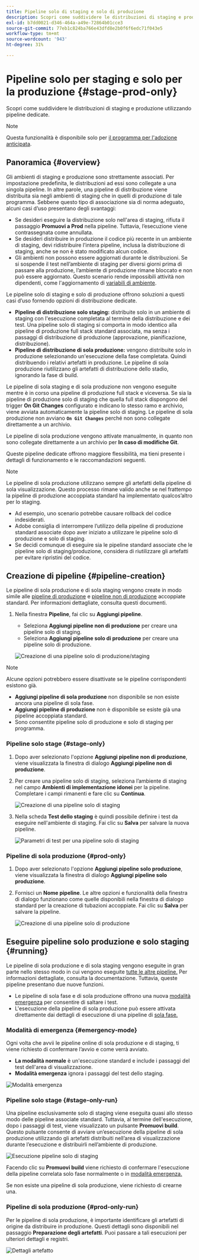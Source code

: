 ```yaml
---
title: Pipeline solo di staging e solo di produzione
description: Scopri come suddividere le distribuzioni di staging e produzione utilizzando pipeline dedicate.
exl-id: b7dd0021-d346-464a-a49e-72864b01cce3
source-git-commit: 77eb1c824ba766e43dfd8e2b0f6f6edc71f043e5
workflow-type: tm+mt
source-wordcount: '943'
ht-degree: 31%

---
```


# Pipeline solo per staging e solo per la produzione {#stage-prod-only}

Scopri come suddividere le distribuzioni di staging e produzione utilizzando pipeline dedicate.

>[!NOTE]
>
>Questa funzionalità è disponibile solo per [il programma per l&#39;adozione anticipata](/help/release-notes/current.md#early-adoption).

## Panoramica {#overview}

Gli ambienti di staging e produzione sono strettamente associati. Per impostazione predefinita, le distribuzioni ad essi sono collegate a una singola pipeline. In altre parole, una pipeline di distribuzione viene distribuita sia negli ambienti di staging che in quelli di produzione di tale programma. Sebbene questo tipo di associazione sia di norma adeguato, alcuni casi d’uso presentano degli svantaggi:

* Se desideri eseguire la distribuzione solo nell&#39;area di staging, rifiuta il passaggio **Promuovi a Prod** nella pipeline. Tuttavia, l’esecuzione viene contrassegnata come annullata.
* Se desideri distribuire in produzione il codice più recente in un ambiente di staging, devi ridistribuire l’intera pipeline, inclusa la distribuzione di staging, anche se non è stato modificato alcun codice.
* Gli ambienti non possono essere aggiornati durante le distribuzioni. Se si sospende il test nell’ambiente di staging per diversi giorni prima di passare alla produzione, l’ambiente di produzione rimane bloccato e non può essere aggiornato. Questo scenario rende impossibili attività non dipendenti, come l&#39;aggiornamento di [variabili di ambiente](/help/getting-started/build-environment.md#environment-variables).

Le pipeline solo di staging e solo di produzione offrono soluzioni a questi casi d’uso fornendo opzioni di distribuzione dedicate.

* **Pipeline di distribuzione solo staging:** distribuite solo in un ambiente di staging con l&#39;esecuzione completata al termine della distribuzione e dei test. Una pipeline solo di staging si comporta in modo identico alla pipeline di produzione full stack standard associata, ma senza i passaggi di distribuzione di produzione (approvazione, pianificazione, distribuzione).
* **Pipeline di distribuzione di sola produzione:** vengono distribuite solo in produzione selezionando un&#39;esecuzione della fase completata. Quindi distribuendo i relativi artefatti in produzione. Le pipeline di sola produzione riutilizzano gli artefatti di distribuzione dello stadio, ignorando la fase di build.

Le pipeline di sola staging e di sola produzione non vengono eseguite mentre è in corso una pipeline di produzione full stack e viceversa. Se sia la pipeline di produzione solo di staging che quella full stack dispongono del trigger **On Git Changes** configurato e indicano lo stesso ramo e archivio, viene avviata automaticamente la pipeline solo di staging. Le pipeline di sola produzione non avviano **`On Git Changes`** perché non sono collegate direttamente a un archivio.

Le pipeline di sola produzione vengono attivate manualmente, in quanto non sono collegate direttamente a un archivio per **In caso di modifiche Git**.

Queste pipeline dedicate offrono maggiore flessibilità, ma tieni presente i dettagli di funzionamento e le raccomandazioni seguenti.

>[!NOTE]
>
>Le pipeline di sola produzione utilizzano sempre gli artefatti della pipeline di sola visualizzazione. Questo processo rimane valido anche se nel frattempo la pipeline di produzione accoppiata standard ha implementato qualcos’altro per lo staging.
>
>* Ad esempio, uno scenario potrebbe causare rollback del codice indesiderati.
>* Adobe consiglia di interrompere l’utilizzo della pipeline di produzione standard associate dopo aver iniziato a utilizzare le pipeline solo di produzione e solo di staging.
>* Se decidi comunque di eseguire sia le pipeline standard associate che le pipeline solo di staging/produzione, considera di riutilizzare gli artefatti per evitare ripristini del codice.

## Creazione di pipeline {#pipeline-creation}

Le pipeline di sola produzione e di sola staging vengono create in modo simile alle [pipeline di produzione](/help/using/production-pipelines.md) e [pipeline non di produzione](/help/using/non-production-pipelines.md) accoppiate standard. Per informazioni dettagliate, consulta questi documenti.

1. Nella finestra **Pipeline**, fai clic su **Aggiungi pipeline**.

   * Seleziona **Aggiungi pipeline non di produzione** per creare una pipeline solo di staging.
   * Seleziona **Aggiungi pipeline solo di produzione** per creare una pipeline solo di produzione.

   ![Creazione di una pipeline solo di produzione/staging](/help/assets/configure-pipelines/prod-stage-pipelines.png)

>[!NOTE]
>
>Alcune opzioni potrebbero essere disattivate se le pipeline corrispondenti esistono già.
>
>* **Aggiungi pipeline di sola produzione** non disponibile se non esiste ancora una pipeline di sola fase.
>* **Aggiungi pipeline di produzione** non è disponibile se esiste già una pipeline accoppiata standard.
>* Sono consentite pipeline solo di produzione e solo di staging per programma.

### Pipeline solo stage {#stage-only}

1. Dopo aver selezionato l&#39;opzione **Aggiungi pipeline non di produzione**, viene visualizzata la finestra di dialogo **Aggiungi pipeline non di produzione**.
1. Per creare una pipeline solo di staging, seleziona l’ambiente di staging nel campo **Ambienti di implementazione idonei** per la pipeline. Completare i campi rimanenti e fare clic su **Continua**.

   ![Creazione di una pipeline solo di staging](/help/assets/configure-pipelines/stage-only.png)

1. Nella scheda **Test dello staging** è quindi possibile definire i test da eseguire nell&#39;ambiente di staging. Fai clic su **Salva** per salvare la nuova pipeline.

   ![Parametri di test per una pipeline solo di staging](/help/assets/configure-pipelines/stage-only-test.png)

### Pipeline di sola produzione {#prod-only}

1. Dopo aver selezionato l&#39;opzione **Aggiungi pipeline solo produzione**, viene visualizzata la finestra di dialogo **Aggiungi pipeline solo produzione**.
1. Fornisci un **Nome pipeline**. Le altre opzioni e funzionalità della finestra di dialogo funzionano come quelle disponibili nella finestra di dialogo standard per la creazione di tubazioni accoppiate. Fai clic su **Salva** per salvare la pipeline.

   ![Creazione di una pipeline solo di produzione](/help/assets/configure-pipelines/prod-only-pipeline.png)

## Eseguire pipeline solo produzione e solo staging {#running}

Le pipeline di sola produzione e di sola staging vengono eseguite in gran parte nello stesso modo in cui vengono eseguite [ tutte le altre pipeline.](/help/using/managing-pipelines.md#running-pipelines) Per informazioni dettagliate, consulta la documentazione. Tuttavia, queste pipeline presentano due nuove funzioni.

* Le pipeline di sola fase e di sola produzione offrono una nuova [modalità emergenza](#emergency-mode) per consentire di saltare i test.
* L&#39;esecuzione della pipeline di sola produzione può essere attivata direttamente dai dettagli di esecuzione di una pipeline di [sola fase.](#stage-only-run)

### Modalità di emergenza {#emergency-mode}

Ogni volta che avvii le pipeline online di sola produzione e di staging, ti viene richiesto di confermare l’avvio e come verrà avviato.

* **La modalità normale** è un&#39;esecuzione standard e include i passaggi del test dell&#39;area di visualizzazione.
* **Modalità emergenza** ignora i passaggi del test dello staging.

![Modalità emergenza](/help/assets/configure-pipelines/emergency-mode.png)

### Pipeline solo stage {#stage-only-run}

Una pipeline esclusivamente solo di staging viene eseguita quasi allo stesso modo delle pipeline associate standard. Tuttavia, al termine dell&#39;esecuzione, dopo i passaggi di test, viene visualizzato un pulsante **Promuovi build**. Questo pulsante consente di avviare un’esecuzione della pipeline di sola produzione utilizzando gli artefatti distribuiti nell’area di visualizzazione durante l’esecuzione e distribuirli nell’ambiente di produzione.

![Esecuzione pipeline solo di staging](/help/assets/configure-pipelines/stage-only-pipeline-run.png)

Facendo clic su **Promuovi build** viene richiesto di confermare l&#39;esecuzione della pipeline correlata solo fase normalmente o in [modalità emergenza.](#emergency-mode)

Se non esiste una pipeline di sola produzione, viene richiesto di crearne una.

### Pipeline di sola produzione {#prod-only-run}

Per le pipeline di sola produzione, è importante identificare gli artefatti di origine da distribuire in produzione. Questi dettagli sono disponibili nel passaggio **Preparazione degli artefatti**. Puoi passare a tali esecuzioni per ulteriori dettagli e registri.

![Dettagli artefatto](/help/assets/configure-pipelines/prod-only-pipeline-run.png)
